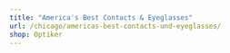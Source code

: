 ```yaml
---
title: "America's Best Contacts & Eyeglasses"
url: /chicago/americas-best-contacts-und-eyeglasses/
shop: Optiker
---
```

